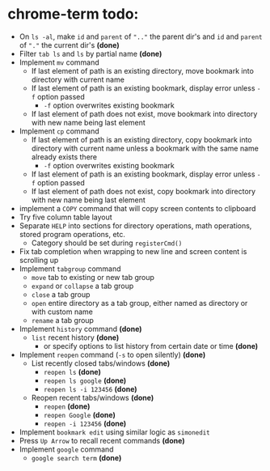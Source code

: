 # chrome-term todo:
 - On `ls -al`, make `id` and `parent` of `".."` the parent dir's and `id` and `parent` of `"."` the current dir's **(done)**
 - Filter `tab ls` and `ls` by partial name **(done)**
 - Implement `mv` command
    - If last element of path is an existing directory, move bookmark into directory with current name
    - If last element of path is an existing bookmark, display error unless `-f` option passed
        - `-f` option overwrites existing bookmark
    - If last element of path does not exist, move bookmark into directory with new name being last element
 - Implement `cp` command
    - If last element of path is an existing directory, copy bookmark into directory with current name unless a bookmark with the same name already exists there
        - `-f` option overwrites existing bookmark
    - If last element of path is an existing bookmark, display error unless `-f` option passed
    - If last element of path does not exist, copy bookmark into directory with new name being last element
 - implement a `COPY` command that will copy screen contents to clipboard
 - Try five column table layout
 - Separate `HELP` into sections for directory operations, math operations, stored program operations, etc.
    - Category should be set during `registerCmd()`
 - Fix tab completion when wrapping to new line and screen content is scrolling up
 - Implement `tabgroup` command
    - `move` tab to existing or new tab group
    - `expand` or `collapse` a tab group
    - `close` a tab group
    - `open` entire directory as a tab group, either named as directory or with custom name
    - `rename` a tab group 
 - Implement `history` command **(done)**
    - `list` recent history **(done)**
        - or specify options to list history from certain date or time **(done)**
 - Implement `reopen` command (`-s` to open silently) **(done)**
    - List recently closed tabs/windows **(done)**
       - `reopen ls` **(done)**
       - `reopen ls google` **(done)**
       - `reopen ls -i 123456` **(done)**
    - Reopen recent tabs/windows **(done)**
       - `reopen` **(done)**
       - `reopen Google` **(done)**
       - `reopen -i 123456` **(done)**
 - Implement `bookmark edit` using similar logic as `simonedit`
 - Press `Up Arrow` to recall recent commands **(done)**
 - Implement `google` command
   - `google search term` **(done)**

